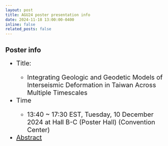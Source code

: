```yaml
---
layout: post
title: AGU24 poster presentation info
date: 2024-11-18 13:00:00-0400
inline: false
related_posts: false
---
```


## Poster info
<ul style="margin-top: 10px; font-size: 20px">
    <li>Title:</li>
    <ul>
        <li>Integrating Geologic and Geodetic Models of Interseismic Deformation in Taiwan Across Multiple Timescales</li>
    </ul>
    <li>Time</li>
    <ul>
        <li>13:40 ~ 17:30 EST, Tuesday, 10 December 2024 at Hall B-C (Poster Hall) (Convention Center)</li>
    </ul>
    <li><a href="https://agu.confex.com/agu/agu24/meetingapp.cgi/Paper/1597632" target="_blank">Abstract</a></li>
</ul>
